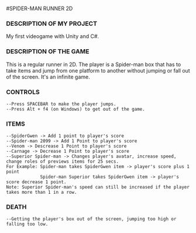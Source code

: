 #SPIDER-MAN RUNNER 2D

### DESCRIPTION OF MY PROJECT
My first videogame with Unity and C#.

### DESCRIPTION OF THE GAME 
This is a regular runner in 2D. The player is a Spider-man box that has to take items and jump from one platform to another without jumping or fall out of the screen.
It's an infinite game.

### CONTROLS 

    --Press SPACEBAR to make the player jumps.
    --Press Alt + f4 (on Windows) to get out of the game.
    
### ITEMS

    --SpiderGwen -> Add 1 point to player's score
    --Spider-man 2099 -> Add 1 Point to player's score
    --Venom -> Descrease 1 Point to player's score
    --Carnage -> Decrease 1 Point to player's score
    --Superior Spider-man -> Changes player's avatar, increase speed, change roles of previews items for 25 secs.
    For Example: Spider-man takes SpiderGwen item -> player's score plus 1 point
                 Spider-man Superior takes SpiderGwen item -> player's score decrease 1 point.
    Note: Superior Spider-man's speed can still be increased if the player takes more than 1 in a row.         
                 
### DEATH

    --Getting the player's box out of the screen, jumping too high or falling too low.


